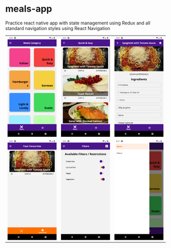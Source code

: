 # meals-app

Practice react native app with state management using Redux and all standard navigation styles using React Navigation

<table>
  <tr>
    <td><img src="https://github.com/originalsidd/meals-app/blob/main/assets/a1.png" width="200" alt="a1"></td>
    <td><img src="https://github.com/originalsidd/meals-app/blob/main/assets/a2.png" width="200" alt="a2"></td>
    <td><img src="https://github.com/originalsidd/meals-app/blob/main/assets/a3.png" width="200" alt="a3"></td>
  </tr>
	<tr>
    <td><img src="https://github.com/originalsidd/meals-app/blob/main/assets/a4.png" width="200" alt="a4"></td>
    <td><img src="https://github.com/originalsidd/meals-app/blob/main/assets/a5.png" width="200" alt="a5"></td>
    <td><img src="https://github.com/originalsidd/meals-app/blob/main/assets/a6.png" width="200" alt="a5"></td>
	</tr>
</table>
